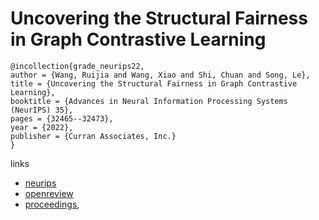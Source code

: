 # Uncovering the Structural Fairness in Graph Contrastive Learning

```
@incollection{grade_neurips22,
author = {Wang, Ruijia and Wang, Xiao and Shi, Chuan and Song, Le},
title = {Uncovering the Structural Fairness in Graph Contrastive Learning},
booktitle = {Advances in Neural Information Processing Systems (NeurIPS) 35},
pages = {32465--32473},
year = {2022},
publisher = {Curran Associates, Inc.}
}
```

links
- [neurips](https://nips.cc/Conferences/2022/Schedule?showEvent=53431)
- [openreview](https://openreview.net/forum?id=RJemsN3V_kt)
- [proceedings](https://papers.nips.cc//paper_files/paper/2022/hash/d13565c82d1e44eda2da3bd00b35ca11-Abstract-Conference.html),
